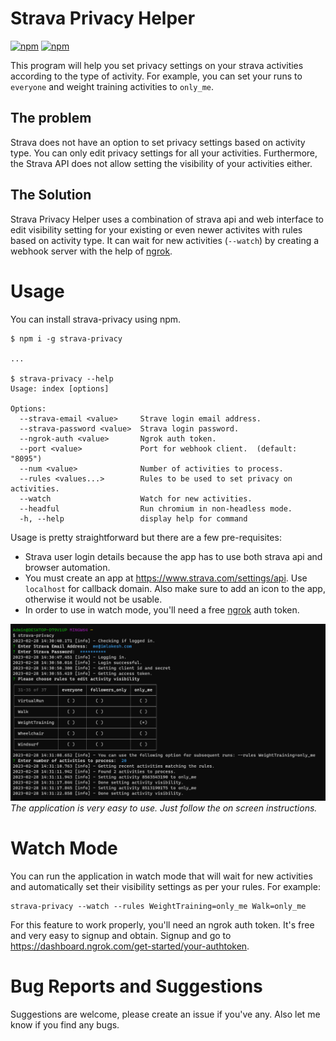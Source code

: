 # Strava Privacy Helper

[![npm](https://img.shields.io/npm/v/strava-privacy?style=plastic)](https://www.npmjs.com/package/strava-privacy)
[![npm](https://img.shields.io/npm/dm/strava-privacy?style=plastic)](https://www.npmjs.com/package/strava-privacy)

This program will help you set privacy settings on your strava activities according to the type of activity. For example, you can set your runs to `everyone` and weight training activities to `only_me`. 

## The problem 

Strava does not have an option to set privacy settings based on activity type. You can only edit privacy settings for all your activities. Furthermore, the Strava API does not allow setting the visibility of your activities either. 

## The Solution

Strava Privacy Helper uses a combination of strava api and web interface to edit visibility setting for your existing or even newer activites with rules based on activity type. It can wait for new activities (`--watch`) by creating a webhook server with the help of [ngrok](https://ngrok.com/). 

# Usage

You can install strava-privacy using npm. 

```
$ npm i -g strava-privacy

...

$ strava-privacy --help
Usage: index [options]

Options:
  --strava-email <value>     Strave login email address.
  --strava-password <value>  Strava login password.
  --ngrok-auth <value>       Ngrok auth token.
  --port <value>             Port for webhook client.  (default: "8095")
  --num <value>              Number of activities to process.
  --rules <values...>        Rules to be used to set privacy on activities.
  --watch                    Watch for new activities.
  --headful                  Run chromium in non-headless mode.
  -h, --help                 display help for command
```

Usage is pretty straightforward but there are a few pre-requisites:
- Strava user login details because the app has to use both strava api and browser automation.
- You must create an app at https://www.strava.com/settings/api. Use `localhost` for callback domain. Also make sure to add an icon to the app, otherwise it would not be usable. 
- In order to use in watch mode, you'll need a free [ngrok](https://ngrok.com/) auth token. 

![strava-privacy screenshot](/screenshot.png?raw=true "Strava Privacy Helper")
*The application is very easy to use. Just follow the on screen instructions.*

# Watch Mode

You can run the application in watch mode that will wait for new activities and automatically set their visibility settings as per your rules. For example:

```
strava-privacy --watch --rules WeightTraining=only_me Walk=only_me
```

For this feature to work properly, you'll need an ngrok auth token. It's free and very easy to signup and obtain. Signup and go to https://dashboard.ngrok.com/get-started/your-authtoken. 

# Bug Reports and Suggestions

Suggestions are welcome, please create an issue if you've any. Also let me know if you find any bugs. 
